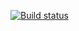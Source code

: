 [![Build status](https://ci.appveyor.com/api/projects/status/o3x2yubd80g76on0?svg=true)](https://ci.appveyor.com/project/lica007/gradle-2-2)
